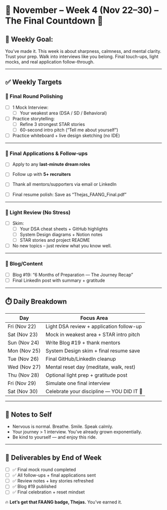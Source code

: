 # 📅 November – Week 4 (Nov 22–30) – The Final Countdown 🎯

## 🎯 Weekly Goal:
You’ve made it. This week is about sharpness, calmness, and mental clarity. Trust your prep. Walk into interviews like you belong. Final touch-ups, light mocks, and real application follow-through.

---

## ✅ Weekly Targets

### 🔹 Final Round Polishing

- [ ] 1 Mock Interview:
  - [ ] Your weakest area (DSA / SD / Behavioral)

- [ ] Practice storytelling:
  - [ ] Refine 3 strongest STAR stories
  - [ ] 60-second intro pitch (“Tell me about yourself”)

- [ ] Practice whiteboard + live design sketching (no IDE)

---

### 🔹 Final Applications & Follow-ups

- [ ] Apply to any **last-minute dream roles**
- [ ] Follow up with **5+ recruiters**
- [ ] Thank all mentors/supporters via email or LinkedIn

- [ ] Final resume polish: Save as “Thejas_FAANG_Final.pdf”

---

### 🔹 Light Review (No Stress)

- [ ] Skim:
  - [ ] Your DSA cheat sheets + GitHub highlights
  - [ ] System Design diagrams + Notion notes
  - [ ] STAR stories and project README

- [ ] No new topics – just review what you know well.

---

### 🔹 Blog/Content

- [ ] Blog #19: “6 Months of Preparation — The Journey Recap”
- [ ] Final LinkedIn post with summary + gratitude

---

## ⏱️ Daily Breakdown

| Day       | Focus Area                                                 |
|-----------|------------------------------------------------------------|
| Fri (Nov 22)   | Light DSA review + application follow-up                   |
| Sat (Nov 23)   | Mock in weakest area + STAR intro pitch                    |
| Sun (Nov 24)   | Write Blog #19 + thank mentors                             |
| Mon (Nov 25)   | System Design skim + final resume save                     |
| Tue (Nov 26)   | Final GitHub/LinkedIn cleanup                              |
| Wed (Nov 27)   | Mental reset day (meditate, walk, rest)                    |
| Thu (Nov 28)   | Optional light prep + gratitude post                       |
| Fri (Nov 29)   | Simulate one final interview                               |
| Sat (Nov 30)   | Celebrate your discipline — YOU DID IT 🎉                  |

---

## 🧠 Notes to Self

- Nervous is normal. Breathe. Smile. Speak calmly.
- Your journey > 1 interview. You’ve already grown exponentially.
- Be kind to yourself — and enjoy this ride.

---

## 📌 Deliverables by End of Week

- [ ] ✅ Final mock round completed
- [ ] ✅ All follow-ups + final applications sent
- [ ] ✅ Review notes + key stories refreshed
- [ ] ✅ Blog #19 published
- [ ] ✅ Final celebration + reset mindset

🔥 **Let’s get that FAANG badge, Thejas.** You’ve earned it.
